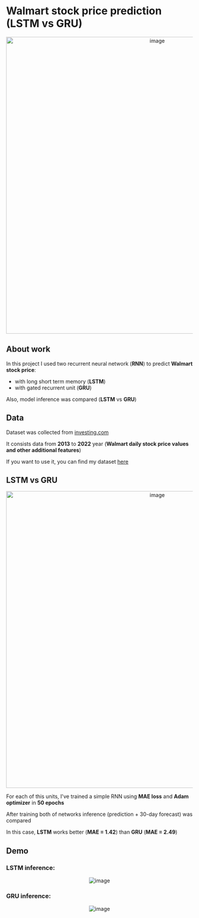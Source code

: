 # Walmart stock price prediction (LSTM vs GRU)

<p align="center">
 <img width="800" alt="image" src="https://user-images.githubusercontent.com/69139386/185232355-3bcba7b5-0d82-48e3-b25e-f534aadd102b.png">
</p> 


## About work
In this project I used two recurrent neural network (**RNN**) to predict **Walmart stock price**:
* with long short term memory (**LSTM**) 
* with gated recurrent unit (**GRU**)

Also, model inference was compared (**LSTM** vs **GRU**)

## Data

Dataset was collected from [investing.com](https://www.investing.com/)

It consists data from **2013** to **2022** year (**Walmart daily stock price values and other additional features**)

If you want to use it, you can find my dataset [here](https://www.kaggle.com/datasets/haksorus/wallmartstockprice)

## LSTM vs GRU

<p align="center">
 <img width="800" alt="image" src="https://user-images.githubusercontent.com/69139386/185227103-55fa9681-6836-413e-bde0-42ae55feb144.png">
</p> 

For each of this units, I've trained a simple RNN using **MAE loss** and **Adam optimizer** in **50 epochs**

After training both of networks inference (prediction + 30-day forecast) was compared 

In this case, **LSTM** works better (**MAE = 1.42**) than **GRU** (**MAE = 2.49**)

## Demo 

### LSTM inference:

<p align="center">
 <img alt="image" src="https://user-images.githubusercontent.com/69139386/185231491-edf27cd4-35fe-4ed7-9d7b-7b4040b9c65a.png">
</p> 


### GRU inference:

<p align="center">
 <img alt="image" src="https://user-images.githubusercontent.com/69139386/185231713-15e5723b-748a-4f21-9358-c839814ad510.png">
</p> 

